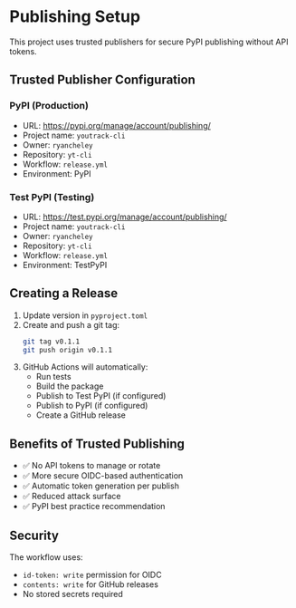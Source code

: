 # Publishing Setup

This project uses trusted publishers for secure PyPI publishing without API tokens.

## Trusted Publisher Configuration

### PyPI (Production)
- URL: https://pypi.org/manage/account/publishing/
- Project name: `youtrack-cli`
- Owner: `ryancheley`
- Repository: `yt-cli`
- Workflow: `release.yml`
- Environment: PyPI

### Test PyPI (Testing)
- URL: https://test.pypi.org/manage/account/publishing/
- Project name: `youtrack-cli`
- Owner: `ryancheley`
- Repository: `yt-cli`
- Workflow: `release.yml`
- Environment: TestPyPI

## Creating a Release

1. Update version in `pyproject.toml`
2. Create and push a git tag:
   ```bash
   git tag v0.1.1
   git push origin v0.1.1
   ```
3. GitHub Actions will automatically:
   - Run tests
   - Build the package
   - Publish to Test PyPI (if configured)
   - Publish to PyPI (if configured)
   - Create a GitHub release

## Benefits of Trusted Publishing

- ✅ No API tokens to manage or rotate
- ✅ More secure OIDC-based authentication
- ✅ Automatic token generation per publish
- ✅ Reduced attack surface
- ✅ PyPI best practice recommendation

## Security

The workflow uses:
- `id-token: write` permission for OIDC
- `contents: write` for GitHub releases
- No stored secrets required
